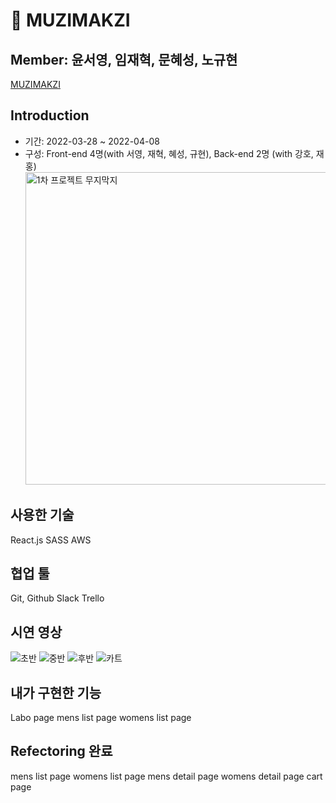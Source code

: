 # 👔 MUZIMAKZI

## Member: 윤서영, 임재혁, 문혜성, 노규현

[MUZIMAKZI](http://muzimakji.s3-website.ap-northeast-2.amazonaws.com/) <br/>

## Introduction

- 기간: 2022-03-28 ~ 2022-04-08
- 구성: Front-end 4명(with 서영, 재혁, 혜성, 규현), Back-end 2명 (with 강호, 재홍)
  <img width="500" alt="1차 프로젝트 무지막지" src="C:\Users\82104\Downloads\iOS 이미지 (49).jpg">

## 사용한 기술

React.js
SASS
AWS

## 협업 툴

Git, Github
Slack
Trello

## 시연 영상

![초반](https://user-images.githubusercontent.com/91510831/162604253-18d5c3ab-d20b-4140-a73b-43d1b2079c12.gif)
![중반](https://user-images.githubusercontent.com/91510831/162604327-675e9a84-4bc9-457b-9416-c93541028054.gif)
![후반](https://user-images.githubusercontent.com/91510831/162604372-ce705b3f-7963-4a8f-863b-cc0f7963addd.gif)
![카트](https://user-images.githubusercontent.com/91510831/162604400-48bd27bb-2328-4c18-abce-2c3505b2ad44.gif)

## 내가 구현한 기능

Labo page
mens list page
womens list page

## Refectoring 완료

mens list page
womens list page
mens detail page
womens detail page
cart page
